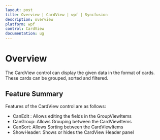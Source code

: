```yaml
---
layout: post
title: Overview | CardView | wpf | Syncfusion
description: overview
platform: wpf
control: CardView
documentation: ug
---
```


# Overview

The CardView control can display the given data in the format of cards. These cards can be grouped, sorted and filtered.

## Feature Summary

Features of the CardView control are as follows:

* CanEdit	: Allows editing the fields in the GroupViewItems
* CanGroup: Allows Grouping between the CardViewItems
* CanSort: Allows Sorting between the CardViewItems
* ShowHeader: Shows or hides the CardView Header panel